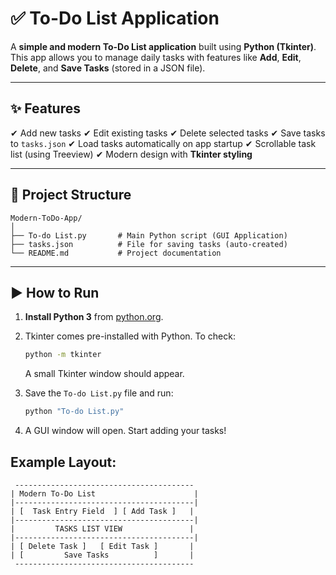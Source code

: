 

# ✅  To-Do List Application

A **simple and modern To-Do List application** built using **Python (Tkinter)**. This app allows you to manage daily tasks with features like **Add**, **Edit**, **Delete**, and **Save Tasks** (stored in a JSON file).

---

## ✨ Features

✔ Add new tasks
✔ Edit existing tasks
✔ Delete selected tasks
✔ Save tasks to `tasks.json`
✔ Load tasks automatically on app startup
✔ Scrollable task list (using Treeview)
✔ Modern design with **Tkinter styling**

---

## 📂 Project Structure

```
Modern-ToDo-App/
│
├── To-do List.py       # Main Python script (GUI Application)
├── tasks.json          # File for saving tasks (auto-created)
└── README.md           # Project documentation
```

---

## ▶ How to Run

1. **Install Python 3** from [python.org](https://www.python.org/downloads/).
2. Tkinter comes pre-installed with Python. To check:

   ```bash
   python -m tkinter
   ```

   A small Tkinter window should appear.
3. Save the `To-do List.py` file and run:

   ```bash
   python "To-do List.py"
   ```
4. A GUI window will open. Start adding your tasks!





##  Example Layout:

```
 ----------------------------------------
| Modern To-Do List                      |
|----------------------------------------|
| [  Task Entry Field  ] [ Add Task ]   |
|----------------------------------------|
|         TASKS LIST VIEW               |
|----------------------------------------|
| [ Delete Task ]   [ Edit Task ]       |
| [         Save Tasks          ]       |
 ----------------------------------------
```



